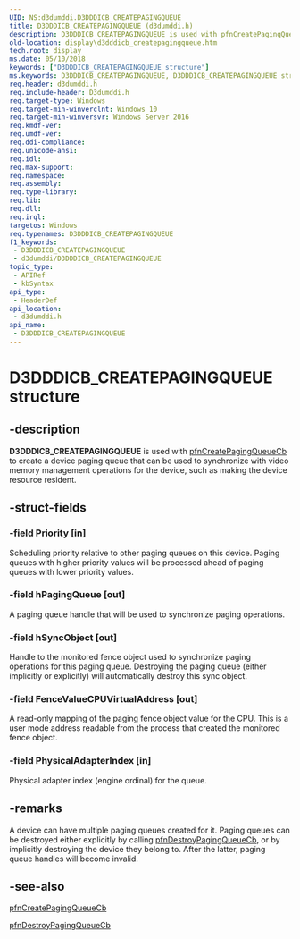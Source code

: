 ```yaml
---
UID: NS:d3dumddi.D3DDDICB_CREATEPAGINGQUEUE
title: D3DDDICB_CREATEPAGINGQUEUE (d3dumddi.h)
description: D3DDDICB_CREATEPAGINGQUEUE is used with pfnCreatePagingQueueCb to create a device paging queue that can be used to synchronize with video memory management operations for the device, such as making the device resource resident.
old-location: display\d3dddicb_createpagingqueue.htm
tech.root: display
ms.date: 05/10/2018
keywords: ["D3DDDICB_CREATEPAGINGQUEUE structure"]
ms.keywords: D3DDDICB_CREATEPAGINGQUEUE, D3DDDICB_CREATEPAGINGQUEUE structure [Display Devices], d3dumddi/D3DDDICB_CREATEPAGINGQUEUE, display.d3dddicb_createpagingqueue
req.header: d3dumddi.h
req.include-header: D3dumddi.h
req.target-type: Windows
req.target-min-winverclnt: Windows 10
req.target-min-winversvr: Windows Server 2016
req.kmdf-ver: 
req.umdf-ver: 
req.ddi-compliance: 
req.unicode-ansi: 
req.idl: 
req.max-support: 
req.namespace: 
req.assembly: 
req.type-library: 
req.lib: 
req.dll: 
req.irql: 
targetos: Windows
req.typenames: D3DDDICB_CREATEPAGINGQUEUE
f1_keywords:
 - D3DDDICB_CREATEPAGINGQUEUE
 - d3dumddi/D3DDDICB_CREATEPAGINGQUEUE
topic_type:
 - APIRef
 - kbSyntax
api_type:
 - HeaderDef
api_location:
 - d3dumddi.h
api_name:
 - D3DDDICB_CREATEPAGINGQUEUE
---
```


# D3DDDICB_CREATEPAGINGQUEUE structure


## -description

<b>D3DDDICB_CREATEPAGINGQUEUE</b> is used with <a href="/windows-hardware/drivers/ddi/d3dumddi/nc-d3dumddi-pfnd3dddi_createpagingqueuecb">pfnCreatePagingQueueCb</a> to create a device paging queue that can be used to synchronize with video memory management operations for the device, such as making the device resource resident.

## -struct-fields

### -field Priority [in]

Scheduling priority relative to other paging queues on this device. Paging queues with higher priority values will be processed ahead of paging queues with lower priority values.

### -field hPagingQueue [out]

A paging queue handle that will be used to synchronize paging operations.

### -field hSyncObject [out]

Handle to the monitored fence object used to synchronize paging operations for this paging queue. Destroying the paging queue (either implicitly or explicitly) will automatically destroy this sync object.

### -field FenceValueCPUVirtualAddress [out]

A read-only mapping of the paging fence object value for the CPU. This is a user mode address readable from the process that created the monitored fence object.

### -field PhysicalAdapterIndex [in]

Physical adapter index (engine ordinal) for the queue.

## -remarks

A device can have multiple paging queues created for it. Paging queues can be destroyed either explicitly by calling <a href="/windows-hardware/drivers/ddi/d3dumddi/nc-d3dumddi-pfnd3dddi_destroypagingqueuecb">pfnDestroyPagingQueueCb</a>, or by implicitly destroying the device they belong to. After the latter, paging queue handles will become invalid.

## -see-also

<a href="/windows-hardware/drivers/ddi/d3dumddi/nc-d3dumddi-pfnd3dddi_createpagingqueuecb">pfnCreatePagingQueueCb</a>



<a href="/windows-hardware/drivers/ddi/d3dumddi/nc-d3dumddi-pfnd3dddi_destroypagingqueuecb">pfnDestroyPagingQueueCb</a>
